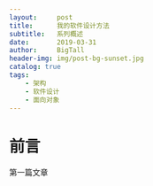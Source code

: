 ```yaml
---
layout:     post
title:      我的软件设计方法
subtitle:   系列概述
date:       2019-03-31
author:     BigTall
header-img: img/post-bg-sunset.jpg
catalog: true
tags:
    - 架构
    - 软件设计
    - 面向对象
---
```


# 前言

第一篇文章
